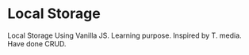 # Local Storage

Local Storage Using Vanilla JS. Learning purpose. Inspired by T. media. Have done CRUD.

